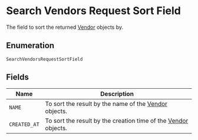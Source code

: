 <!-- Optimized: 2025-10-06 -->
<!-- RPM: 1.6.2.1.1.6.2.1_search-vendors-request-sort-field_20251006 -->
<!-- Session: E2E RPM DNA Application -->
<!-- AOM: RND (Reggie & Dro) -->
<!-- COI: TECHNOLOGY -->
<!-- RPM: HIGH -->
<!-- ACTION: BUILD -->

# Search Vendors Request Sort Field

The field to sort the returned [Vendor](../../doc/models/vendor.md) objects by.

## Enumeration

`SearchVendorsRequestSortField`

## Fields

| Name | Description |
|  --- | --- |
| `NAME` | To sort the result by the name of the [Vendor](../../doc/models/vendor.md) objects. |
| `CREATED_AT` | To sort the result by the creation time of the [Vendor](../../doc/models/vendor.md) objects. |
